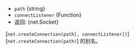 <!-- YAML
added: v0.1.90
-->

* `path` {string}
* `connectListener` {Function}
* 返回: {net.Socket}

[`net.createConnection(path[, connectListener])`][`net.createConnection(path)`] 的别名。

